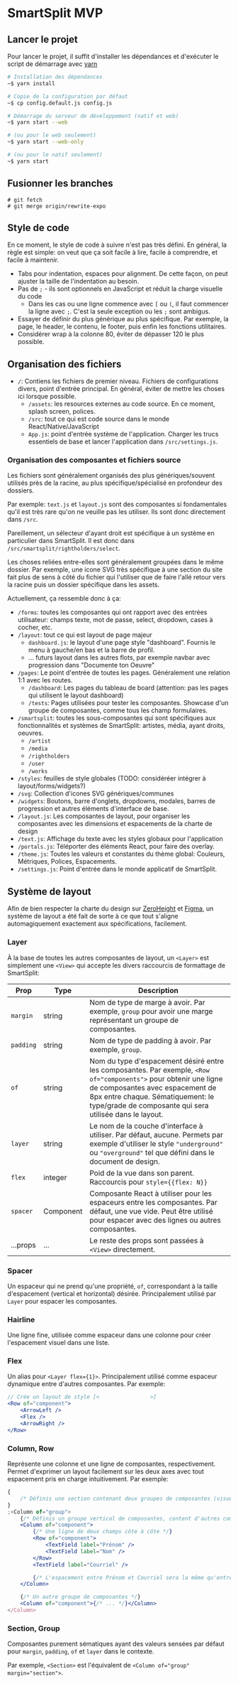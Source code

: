# SmartSplit MVP

## Lancer le projet

Pour lancer le projet, il suffit d'installer les dépendances et d'exécuter le script de démarrage avec [yarn](https://yarnpkg.com/)

```sh
# Installation des dépendances
~$ yarn install

# Copie de la configuration par défaut
~$ cp config.default.js config.js

# Démarrage du serveur de développement (natif et web)
~$ yarn start --web

# (ou pour le web seulement)
~$ yarn start --web-only

# (ou pour le natif seulement)
~$ yarn start
```

## Fusionner les branches

```
# git fetch
# git merge origin/rewrite-expo
```

## Style de code

En ce moment, le style de code à suivre n'est pas très défini. En général, la règle est simple: on veut que ça soit facile à lire, facile à comprendre, et facile à maintenir.

- Tabs pour indentation, espaces pour alignment. De cette façon, on peut ajuster la taille de l'indentation au besoin.
- Pas de `;` - ils sont optionnels en JavaScript et réduit la charge visuelle du code
  - Dans les cas ou une ligne commence avec `[` ou `(`, il faut commencer la ligne avec `;`. C'est la seule exception ou les `;` sont ambigus.
- Essayer de définir du plus générique au plus spécifique. Par exemple, la page, le header, le contenu, le footer, puis enfin les fonctions utilitaires.
- Considérer wrap à la colonne 80, éviter de dépasser 120 le plus possible.

## Organisation des fichiers

- `/`: Contiens les fichiers de premier niveau. Fichiers de configurations divers, point d'entrée principal. En général, éviter de mettre les choses ici lorsque possible.
  - `/assets`: les resources externes au code source. En ce moment, splash screen, polices.
  - `/src`: tout ce qui est code source dans le monde React/Native/JavaScript
  - `App.js`: point d'entrée système de l'application. Charger les trucs essentiels de base et lancer l'application dans `/src/settings.js`.

### Organisation des composantes et fichiers source

Les fichiers sont généralement organisés des plus génériques/souvent utilisés près de la racine, au plus spécifique/spécialisé en profondeur des dossiers.

Par exemple: `text.js` et `layout.js` sont des composantes si fondamentales qu'il est très rare qu'on ne veuille pas les utiliser. Ils sont donc directement dans `/src`.

Pareillement, un sélecteur d'ayant droit est spécifique à un système en particulier dans SmartSplit. Il est donc dans `/src/smartsplit/rightholders/select`.

Les choses reliées entre-elles sont généralement groupées dans le même dossier. Par exemple, une icone SVG très spécifique à une section du site fait plus de sens à côté du fichier qui l'utiliser que de faire l'allé retour vers la racine puis un dossier spécifique dans les assets.

Actuellement, ça ressemble donc à ça:

- `/forms`: toutes les composantes qui ont rapport avec des entrées utilisateur: champs texte, mot de passe, select, dropdown, cases à cocher, etc.
- `/layout`: tout ce qui est layout de page majeur
  - `dashboard.js`: le layout d'une page style "dashboard". Fournis le menu à gauche/en bas et la barre de profil.
  - ... futurs layout dans les autres flots, par exemple navbar avec progression dans "Documente ton Oeuvre"
- `/pages`: Le point d'entrée de toutes les pages. Généralement une relation 1:1 avec les routes.
  - `/dashboard`: Les pages du tableau de board (attention: pas les pages qui utilisent le layout dashboard)
  - `/tests`: Pages utilisées pour tester les composantes. Showcase d'un groupe de composantes, comme tous les champ formulaires.
- `/smartsplit`: toutes les sous-composantes qui sont spécifiques aux fonctionnalités et systèmes de SmartSplit: artistes, média, ayant droits, oeuvres.
  - `/artist`
  - `/media`
  - `/rightholders`
  - `/user`
  - `/works`
- `/styles`: feuilles de style globales (TODO: considéréer intégrer à layout/forms/widgets?)
- `/svg`: Collection d'icones SVG génériques/communes
- `/widgets`: Boutons, barre d'onglets, dropdowns, modales, barres de progression et autres éléments d'interface de base.
- `/layout.js`: Les composantes de layout, pour organiser les composantes avec les dimensions et espacements de la charte de design
- `/text.js`: Affichage du texte avec les styles globaux pour l'application
- `/portals.js`: Téléporter des éléments React, pour faire des overlay.
- `/theme.js`: Toutes les valeurs et constantes du thème global: Couleurs, Métriques, Polices, Espacements.
- `/settings.js`: Point d'entrée dans le monde applicatif de SmartSplit.

## Système de layout

Afin de bien respecter la charte du design sur [ZeroHeight](http://design.smartsplit.org/) et [Figma](https://www.figma.com/file/bNFAb0kdHfrqFGVpcuH2X78E/Smartsplit), un système de layout a été fait de sorte à ce que tout s'aligne automagiquement exactement aux spécifications, facilement.

### Layer

À la base de toutes les autres composantes de layout, un `<Layer>` est simplement une `<View>` qui accepte les divers raccourcis de formattage de SmartSplit:

| Prop      | Type      | Description                                                                                                                                                                                                                                         |
| --------- | --------- | --------------------------------------------------------------------------------------------------------------------------------------------------------------------------------------------------------------------------------------------------- |
| `margin`  | string    | Nom de type de marge à avoir. Par exemple, `group` pour avoir une marge représentant un groupe de composantes.                                                                                                                                      |
| `padding` | string    | Nom de type de padding à avoir. Par exemple, `group`.                                                                                                                                                                                               |
| `of`      | string    | Nom du type d'espacement désiré entre les composantes. Par exemple, `<Row of="components">` pour obtenir une ligne de composantes avec espacement de 8px entre chaque. Sématiquement: le type/grade de composante qui sera utilisée dans le layout. |
| `layer`   | string    | Le nom de la couche d'interface à utiliser. Par défaut, aucune. Permets par exemple d'utiliser le style `"underground"` ou `"overground"` tel que défini dans le document de design.                                                                |
| `flex`    | integer   | Poid de la vue dans son parent. Raccourcis pour `style={{flex: N}}`                                                                                                                                                                                 |
| `spacer`  | Component | Composante React à utiliser pour les espaceurs entre les composantes. Par défaut, une vue vide. Peut être utilisé pour espacer avec des lignes ou autres composantes.                                                                               |
| ...props  | ...       | Le reste des props sont passées à `<View>` directement.                                                                                                                                                                                             |

### Spacer

Un espaceur qui ne prend qu'une propriété, `of`, correspondant à la taille d'espacement (vertical et horizontal) désirée. Principalement utilisé par `Layer` pour espacer les composantes.

### Hairline

Une ligne fine, utilisée comme espaceur dans une colonne pour créer l'espacement visuel dans une liste.

### Flex

Un alias pour `<Layer flex={1}>`. Principalement utilisé comme espaceur dynamique entre d'autres composantes. Par exemple:

```jsx
// Crée un layout de style [<                >]
<Row of="component">
	<ArrowLeft />
	<Flex />
	<ArrowRight />
</Row>
```

### Column, Row

Représente une colonne et une ligne de composantes, respectivement. Permet d'exprimer un layout facilement sur les deux axes avec tout espacement pris en charge intuitivement. Par exemple:

```jsx
{
	/* Définis une section contenant deux groupes de composantes (visuellement espacées) */
}
;<Column of="group">
	{/* Définis un groupe vertical de composantes, content d'autres composantes */}
	<Column of="component">
		{/* Une ligne de deux champs côte à côte */}
		<Row of="component">
			<TextField label="Prénom" />
			<TextField label="Nom" />
		</Row>
		<TextField label="Courriel" />

		{/* L'espacement entre Prénom et Courriel sera la même qu'entre Prénom et Nom */}
	</Column>

	{/* Un autre groupe de composantes */}
	<Column of="component">{/* ... */}</Column>
</Column>
```

### Section, Group

Composantes purement sématiques ayant des valeurs sensées par défaut pour `margin`, `padding`, `of` et `layer` dans le contexte.

Par exemple, `<Section>` est l'équivalent de `<Column of="group" margin="section">`.
